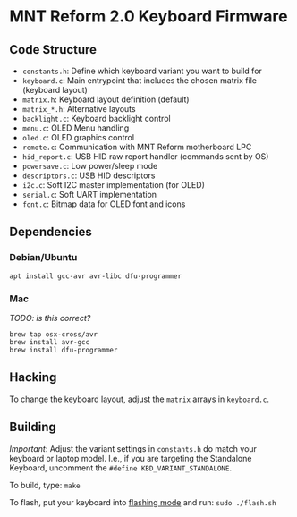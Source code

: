# MNT Reform 2.0 Keyboard Firmware

## Code Structure

- `constants.h`: Define which keyboard variant you want to build for
- `keyboard.c`: Main entrypoint that includes the chosen matrix file (keyboard layout)
- `matrix.h`: Keyboard layout definition (default)
- `matrix_*.h`: Alternative layouts
- `backlight.c`: Keyboard backlight control
- `menu.c`: OLED Menu handling
- `oled.c`: OLED graphics control
- `remote.c`: Communication with MNT Reform motherboard LPC
- `hid_report.c`: USB HID raw report handler (commands sent by OS)
- `powersave.c`: Low power/sleep mode
- `descriptors.c`: USB HID descriptors
- `i2c.c`: Soft I2C master implementation (for OLED)
- `serial.c`: Soft UART implementation
- `font.c`: Bitmap data for OLED font and icons

## Dependencies

### Debian/Ubuntu

`apt install gcc-avr avr-libc dfu-programmer`

### Mac

*TODO: is this correct?*

```
brew tap osx-cross/avr
brew install avr-gcc
brew install dfu-programmer
```

## Hacking

To change the keyboard layout, adjust the `matrix` arrays in `keyboard.c`.

## Building

*Important*: Adjust the variant settings in `constants.h` do match your keyboard or laptop model.
I.e., if you are targeting the Standalone Keyboard, uncomment the `#define KBD_VARIANT_STANDALONE`.

To build, type:
`make`

To flash, put your keyboard into [flashing mode](https://mntre.com/reform2/handbook/parts.html#keyboard-firmware) and run:
`sudo ./flash.sh`
